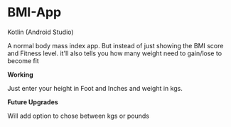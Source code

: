 # BMI-App
 Kotlin (Android Studio)
 
 A normal body mass index app. But instead of just showing the BMI score and Fitness level. it'll also tells you how many weight need to gain/lose to become fit
 
 **Working**

Just enter your height in Foot and Inches and weight in kgs.

**Future Upgrades**

Will add option to chose between kgs or pounds
